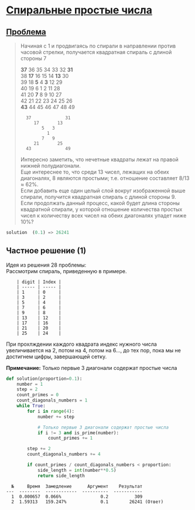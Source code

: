 # [Спиральные простые числа](TODO)
## [Проблема](https://euler.jakumo.org/problems/view/58.html)

>Начиная с 1 и продвигаясь по спирали в направлении против часовой стрелки, получается квадратная спираль с длиной стороны 7
>
><p class="center monospace"><span class="red"><b>37</b></span> 36 35 34 33 32 <span class="red"><b>31</b></span><br />
>38 <span class="red"><b>17</b></span> 16 15 14 <span class="red"><b>13</b></span> 30<br />
>39 18 <span class="red"> <b>5</b></span>  4 <span class="red"> <b>3</b></span> 12 29<br />
>40 19  6  1  2 11 28<br />
>41 20 <span class="red"> <b>7</b></span>  8  9 10 27<br />
>42 21 22 23 24 25 26<br /><span class="red"><b>43</b></span> 44 45 46 47 48 49</p>
>
>
>       37             31
>          17       13
>             5   3
>               1
>             7   9
>          21       25
>       43             49
>
>Интересно заметить, что нечетные квадраты лежат на правой нижней полудиагонали.
><br>Еще интереснее то, что среди 13 чисел, лежащих на обеих диагоналях, 8 являются простыми; т.е. отношение составляет 8/13 ≈ 62%.
><br>Если добавить еще один целый слой вокруг изображенной выше спирали, получится квадратная спираль с длиной стороны 9.
><br>Если продолжать данный процесс, какой будет длина стороны квадратной спирали, у которой отношение количества простых чисел к
> количеству всех чисел на обеих диагоналях упадет ниже 10%?
 
``` python
solution  (0.1) => 26241
```

## Частное решение (1)


Идея из решения 28 проблемы:
<br>Рассмотрим спираль, приведенную в примере.

        | digit | Index |
        | ----- | ----- |
        | 1     | 0     |
        | 3     | 2     |
        | 5     | 4     |
        | 7     | 6     |
        | 9     | 8     |
        | 13    | 12    |
        | 17    | 16    |
        | 21    | 20    |
        | 25    | 24    |

При прохлждении каждого квадрата индекс нужного числа увеличивается на 2, потом на 4, потом на 6..., до тех пор, пока мы не достигнем цифры, завершающей сетку.
          
**Примечание:**
    Только первые 3 диагонали содержат простые числа
```python
def solution(proportion=0.1):
    number = 1
    step = 2
    count_primes = 0
    count_diagonals_numbers = 1
    while True:
        for i in range(4):
            number += step

            # Только первые 3 диагонали содержат простые числа
            if i != 3 and is_prime(number):
                count_primes += 1

        step += 2
        count_diagonals_numbers += 4

        if count_primes / count_diagonals_numbers < proportion:
            side_length = int(number**0.5)
            return side_length
```
```text
  №     Время  Замедление      Аргумент    Результат
---  --------  ------------  ----------  -----------
  1  0.000657  0.066%               0.2          309
  2  1.59313   159.247%             0.1        26241 (Ответ)
```
